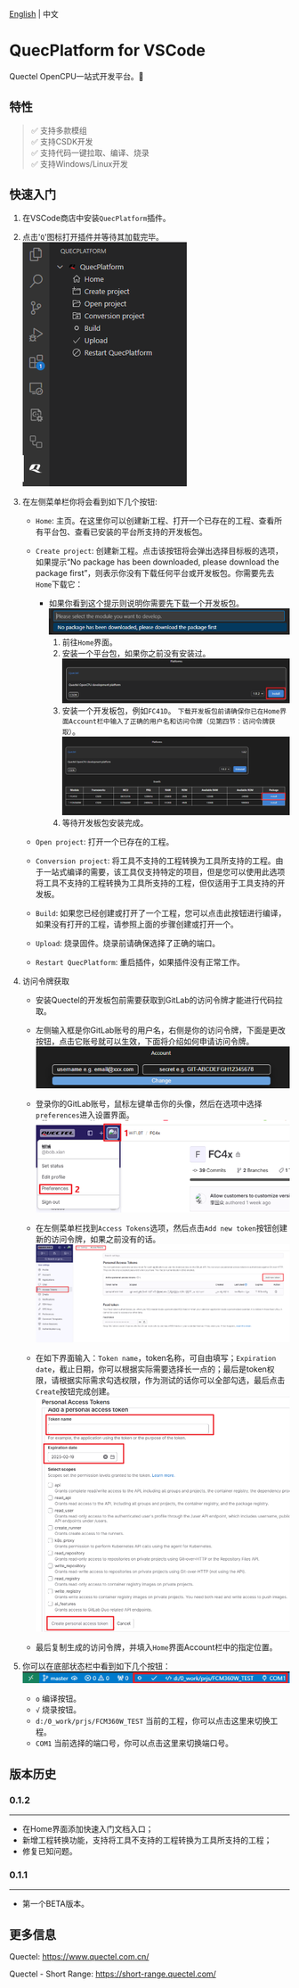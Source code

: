 [English](https://github.com/quectel-official/QuecPlatform/blob/main/vscode-extension/md/README.md) | 中文

# QuecPlatform for VSCode

Quectel OpenCPU一站式开发平台。🚀

## 特性

> ✅ 支持多款模组<br>
> ✅ 支持CSDK开发 <br>
> ✅ 支持代码一键拉取、编译、烧录 <br>
> ✅ 支持Windows/Linux开发 <br>

## 快速入门

1. 在VSCode商店中安装`QuecPlatform`插件。
2. 点击'`Q`'图标打开插件并等待其加载完毕。<br>
![first page](https://raw.githubusercontent.com/quectel-official/QuecPlatform/main/vscode-extension/md/first_page.png)
3. 在左侧菜单栏你将会看到如下几个按钮: 
    - `Home`: 主页。在这里你可以创建新工程、打开一个已存在的工程、查看所有平台包、查看已安装的平台所支持的开发板包。

    - `Create project`: 创建新工程。点击该按钮将会弹出选择目标板的选项，如果提示“No package has been downloaded, please download the package first”，则表示你没有下载任何平台或开发板包。你需要先去`Home`下载它：
      - 如果你看到这个提示则说明你需要先下载一个开发板包。<br>
        ![no package](https://raw.githubusercontent.com/quectel-official/QuecPlatform/main/vscode-extension/md/no_package.png)
        1. 前往`Home`界面。
        2. 安装一个平台包，如果你之前没有安装过。<br>
        ![install platform](https://raw.githubusercontent.com/quectel-official/QuecPlatform/main/vscode-extension/md/install_platform.png)
        3. 安装一个开发板包，例如`FC41D`。 `下载开发板包前请确保你已在Home界面Account栏中输入了正确的用户名和访问令牌（见第四节：访问令牌获取）`。<br>
        ![install board](https://raw.githubusercontent.com/quectel-official/QuecPlatform/main/vscode-extension/md/install_board.png)
        4. 等待开发板包安装完成。
        
    - `Open project`: 打开一个已存在的工程。

    - `Conversion project`: 将工具不支持的工程转换为工具所支持的工程。由于一站式编译的需要，该工具仅支持特定的项目，但是您可以使用此选项将工具不支持的工程转换为工具所支持的工程，但仅适用于工具支持的开发板。

    - `Build`: 如果您已经创建或打开了一个工程，您可以点击此按钮进行编译，如果没有打开的工程，请参照上面的步骤创建或打开一个。

    - `Upload`: 烧录固件。烧录前请确保选择了正确的端口。

    - `Restart QuecPlatform`: 重启插件，如果插件没有正常工作。

4. 访问令牌获取
   - 安装Quectel的开发板包前需要获取到GitLab的访问令牌才能进行代码拉取。

   - 左侧输入框是你GitLab账号的用户名，右侧是你的访问令牌，下面是更改按钮，点击它账号就可以生效，下面将介绍如何申请访问令牌。<br>
    ![set account](https://raw.githubusercontent.com/quectel-official/QuecPlatform/main/vscode-extension/md/set_account.png) 

   - 登录你的GitLab账号，鼠标左键单击你的头像，然后在选项中选择`preferences`进入设置界面。 <br>
    ![goto setting](https://raw.githubusercontent.com/quectel-official/QuecPlatform/main/vscode-extension/md/goto_setting.png)

   - 在左侧菜单栏找到`Access Tokens`选项，然后点击`Add new token`按钮创建新的访问令牌，如果之前没有的话。<br>
    ![get account1](https://raw.githubusercontent.com/quectel-official/QuecPlatform/main/vscode-extension/md/get_account1.png) 

   - 在如下界面输入：`Token name`，token名称，可自由填写；`Expiration date`，截止日期，你可以根据实际需要选择长一点的；最后是token权限，请根据实际需求勾选权限，作为测试的话你可以全部勾选，最后点击`Create`按钮完成创建。<br>
    ![get account2](https://raw.githubusercontent.com/quectel-official/QuecPlatform/main/vscode-extension/md/get_account2.png) 

   - 最后复制生成的访问令牌，并填入`Home`界面Account栏中的指定位置。

5. 你可以在底部状态栏中看到如下几个按钮：<br>
    ![status bar](https://raw.githubusercontent.com/quectel-official/QuecPlatform/main/vscode-extension/md/status_bar.png)
    - `o` 编译按钮。
    - `√` 烧录按钮。
    - `d:/0_work/prjs/FCM360W_TEST` 当前的工程，你可以点击这里来切换工程。
    - `COM1` 当前选择的端口号，你可以点击这里来切换端口号。

## 版本历史

### 0.1.2
-------------------------
- 在Home界面添加快速入门文档入口；
- 新增工程转换功能，支持将工具不支持的工程转换为工具所支持的工程；
- 修复已知问题。


### 0.1.1
-------------------------

- 第一个BETA版本。

## 更多信息

Quectel: https://www.quectel.com.cn/

Quectel - Short Range: https://short-range.quectel.com/
